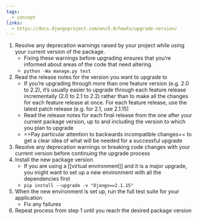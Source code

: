 ```yaml
---
tags:
  - concept
links:
  - https://docs.djangoproject.com/en/5.0/howto/upgrade-version/
---
```



1. Resolve any deprecation warnings raised by your project while using your current version of the package. 
	- Fixing these warnings before upgrading ensures that you’re informed about areas of the code that need altering.
	- `python -Wa manage.py test`
2. Read the release notes for the version you want to upgrade to
	- If you’re upgrading through more than one feature version (e.g. 2.0 to 2.2), it’s usually easier to upgrade through each feature release incrementally (2.0 to 2.1 to 2.2) rather than to make all the changes for each feature release at once. For each feature release, use the latest patch release (e.g. for 2.1, use 2.1.15)
	- Read the release notes for each final release from the one after your current package version, up to and including the version to which you plan to upgrade
	- ==Pay particular attention to backwards incompatible changes== to get a clear idea of what will be needed for a successful upgrade
4. Resolve any deprecation warnings or breaking code changes with your current version before continuing the upgrade process
5. Install the new package version 
	- If you are using a [[virtual environment]] and it is a major upgrade, you might want to set up a new environment with all the dependencies first
	- `pip install --upgrade -v "Django==2.1.15"`
6. When the new environment is set up, run the full test suite for your application
	- Fix any failures
7. Repeat process from step 1 until you reach the desired package version